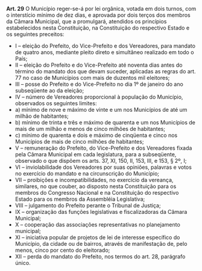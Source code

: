 **Art. 29** O Município reger-se-á por lei orgânica, votada em dois turnos, com o interstício mínimo de dez dias, e aprovada por dois terços dos membros da Câmara Municipal, que a promulgará, atendidos os princípios estabelecidos nesta Constituição, na Constituição do respectivo Estado e os seguintes preceitos:
* I – eleição do Prefeito, do Vice-Prefeito e dos Vereadores, para mandato de quatro anos, mediante pleito direto e simultâneo realizado em todo o País;
* II – eleição do Prefeito e do Vice-Prefeito até noventa dias antes do término do mandato dos que devam suceder, aplicadas as regras do art. 77 no caso de Municípios com mais de duzentos mil eleitores;
* III – posse do Prefeito e do Vice-Prefeito no dia 1º de janeiro do ano subseqüente ao da eleição;
* IV – número de Vereadores proporcional à população do Município, observados os seguintes limites:
 * a) mínimo de nove e máximo de vinte e um nos Municípios de até um milhão de habitantes;
 * b) mínimo de trinta e três e máximo de quarenta e um nos Municípios de mais de um milhão e menos de cinco milhões de habitantes;
 * c) mínimo de quarenta e dois e máximo de cinqüenta e cinco nos Municípios de mais de cinco milhões de habitantes;
* V – remuneração do Prefeito, do Vice-Prefeito e dos Vereadores fixada pela Câmara Municipal em cada legislatura, para a subseqüente, observado o que dispõem os arts. 37, XI, 150, II, 153, III, e 153, § 2º, I;
* VI – inviolabilidade dos Vereadores por suas opiniões, palavras e votos no exercício do mandato e na circunscrição do Município;
* VII – proibições e incompatibilidades, no exercício da vereança, similares, no que couber, ao disposto nesta Constituição para os membros do Congresso Nacional e na Constituição do respectivo Estado para os membros da Assembléia Legislativa;
* VIII – julgamento do Prefeito perante o Tribunal de Justiça;
* IX – organização das funções legislativas e fiscalizadoras da Câmara Municipal;
* X – cooperação das associações representativas no planejamento municipal;
* XI – iniciativa popular de projetos de lei de interesse específico do Município, da cidade ou de bairros, através de manifestação de, pelo menos, cinco por cento do eleitorado;
* XII – perda do mandato do Prefeito, nos termos do art. 28, parágrafo único.
